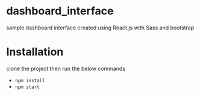 # dashboard_interface
sample dashboard interface created using React.js with Sass and bootstrap

# Installation
clone the project then run the below commands

* `npm install`
* `npm start`
